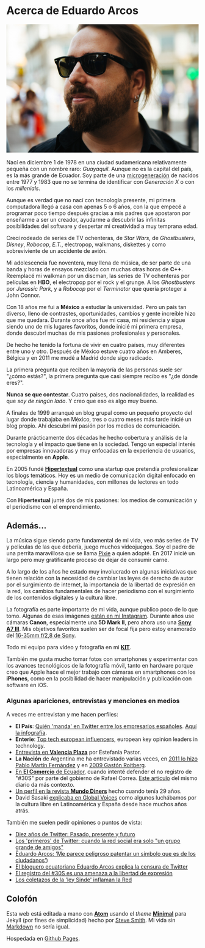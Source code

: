 # Acerca de Eduardo Arcos

![Eduardo Arcos](/assets/img/eduardo-arcos.jpg "Eduardo Arcos")

Nací en diciembre 1 de 1978 en una ciudad sudamericana relativamente pequeña con un nombre raro: *Guayaquil*. Aunque no es la capital del país, es la más grande de Ecuador. Soy parte de una [microgeneración](https://www.sammichespsychmeds.com/micro-generation-born-between-1977-1983-are-given-new-name/) de nacidos entre 1977 y 1983 que no se termina de identificar con *Generación X* o con los *millenials*.

Aunque es verdad que no nací con tecnología presente, mi primera computadora llegó a casa con apenas 5 o 6 años, con la que empecé a programar poco tiempo después gracias a mis padres que apostaron por enseñarme a ser un creador, ayudarme a descubrir las infinitas posibilidades del software y despertar mi creatividad a muy temprana edad.

Crecí rodeado de series de TV ochenteras, de *Star Wars*, de *Ghostbusters*, *Disney*, *Robocop*, *E.T.*, electropop, walkmans, diskettes y como sobreviviente de un accidente de avión.

Mi adolescencia fue noventera, muy llena de música, de ser parte de una banda y horas de ensayos mezclado con muchas otras horas de **C++**. Reemplacé mi walkman por un discman, las series de TV ochenteras por películas en **HBO**, el electropop por el rock y el grunge. A los *Ghostbusters* por *Jurassic Park*, y a *Robocop* por el *Terminator* que quería proteger a John Connor.

Con 18 años me fui a **México** a estudiar la universidad. Pero un país tan diverso, lleno de contrastes, oportunidades, cambios y gente increíble hizo que me quedara. Durante once años fue mi casa, mi residencia y sigue siendo uno de mis lugares favoritos, donde inicié mi primera empresa, donde descubrí muchas de mis pasiones profesionales y personales.

De hecho he tenido la fortuna de vivir en cuatro países, muy diferentes entre uno y otro. Después de México estuve cuatro años en Amberes, Bélgica y en 2011 me mudé a Madrid donde sigo radicado.

La primera pregunta que reciben la mayoría de las personas suele ser "¿cómo estás?", la primera pregunta que casi siempre recibo es "¿de dónde eres?".

**Nunca se que contestar**. Cuatro paises, dos nacionalidades, la realidad es que *soy de ningún lado*. Y creo que eso es algo muy bueno.

A finales de 1999 arranqué un blog grupal como un pequeño proyecto del lugar donde trabajaba en México, tres o cuatro meses más tarde inicié un blog propio. Ahí descubrí mi pasión por los medios de comunicación.

Durante prácticamente dos décadas he hecho cobertura y análisis de la tecnología y el impacto que tiene en la sociedad. Tengo un especial interés por empresas innovadoras y muy enfocadas en la experiencia de usuarios, especialmente en **Apple**.

En 2005 fundé **[Hipertextual](//hipertextual.com)** como una startup que pretendía profesionalizar los blogs temáticos. Hoy es un medio de comunicación digital enfocado en tecnología, ciencia y humanidades, con millones de lectores en todo Latinoamérica y España.

Con **Hipertextual** junté dos de mis pasiones: los medios de comunicación y el periodismo con el emprendimiento.

## Además…

La música sigue siendo parte fundamental de mi vida, veo más series de TV y películas de las que debería, juego muchos videojuegos. Soy el padre de una perrita maravillosa que se llama [Pixie](//instagram.com/pixiethecollie) a quien adopté. En 2017 inicié un largo pero muy gratificante proceso de dejar de consumir carne.

A lo largo de los años he estado muy involucrado en algunas iniciativas que tienen relación con la necesidad de cambiar las leyes de derecho de autor por el surgimiento de internet, la importancia de la libertad de expresión en la red, los cambios fundamentales de hacer periodismo con el surgimiento de los contenidos digitales y la cultura libre.

La fotografía es parte importante de mi vida, aunque publico poco de lo que tomo. Algunas de esas imágenes [están en mi Instagram](//instagram.com/earcos). Durante años use cámaras **Canon**, especialmente una **5D Mark II**, pero ahora uso una **[Sony A7 III](https://amzn.to/2Sn4a5L)**. Mis objetivos favoritos suelen ser de focal fija pero estoy enamorado del [16-35mm f/2,8 de Sony](https://amzn.to/2JOr2qS).

Todo mi equipo para vídeo y fotografía en mi **[KIT](https://kit.com/earcos/que-uso-para-mis-videos-en-youtube)**.

También me gusta mucho tomar fotos con smartphones y experimentar con los avances tecnológicos de la fotografía móvil, tanto en hardware porque creo que Apple hace el mejor trabajo con cámaras en smartphones con los **iPhones**, como en la posibilidad de hacer manipulación y publicación con software en iOS.

### Algunas apariciones, entrevistas y menciones en medios

A veces me entrevistan y me hacen perfiles:

* **El País**: [Quién 'manda' en Twitter entre los empresarios españoles](https://elpais.com/elpais/2015/09/07/media/1441617840_624422.html). [Aquí la infografía](https://elpais.com/infografias/2015/ceos_twitter/CEO_twitter_movil.html).
* **Enterie**: [Top tech european influencers](https://enterie.com/europe-tech-influancers/), european key opinion leaders in technology.
* [Entrevista en **Valencia Plaza**](http://epoca1.valenciaplaza.com/ver/143445/el-discurso-de-profesionalizar-un-blog-se-ha-quedado-viejo.html) por Estefanía Pastor.
* **La Nación** de Argentina me ha entrevistado varias veces, en [2011 lo hizo Pablo Martín Fernández](https://www.lanacion.com.ar/1414036-eduardo-arcos) y en [2009 Gastón Roitberg](https://www.lanacion.com.ar/1117509-eduardo-arcos-o-las-mil-caras-digitales).
* [En **El Comercio** de Ecuador](http://www.elcomercio.com/actualidad/politica/eduardo-arcos-me-parece-peligroso.html), cuando intenté defender el no registro de "#30S" por parte del gobierno de Rafael Correa. [Este artículo](http://www.elcomercio.com/actualidad/politica/bloguero-eduardo-arcos-se-opone.html) del mismo diario da más contexto.
* [Un perfil en la revista **Mundo Diners**](https://marcelanoriega.wordpress.com/2011/01/09/un-blogger-que-se-lleva-el-mundo-por-delante/) hecho cuando tenía 29 años.
* David Sasaki [explicaba en Global Voices](https://globalvoices.org/2005/07/20/the-state-of-free-culture-in-latin-america/) como algunos luchábamos por la cultura libre en Latinoamérica y España desde hace muchos años atrás.

También me suelen pedir opiniones o puntos de vista:

* [Diez años de Twitter: Pasado, presente y futuro](http://www.lavanguardia.com/tecnologia/20160321/40589736988/twitter-10-anos-pasado-presente-futuro.html)
* [Los 'primeros' de Twitter: cuando la red social era solo "un grupo grande de amigos"](https://www.20minutos.es/noticia/2702776/0/twitter-red-social/decimo-aniversario/primeros-espana/)
* [Eduardo Arcos: ‘Me parece peligroso patentar un símbolo que es de los ciudadanos’](https://www.sammichespsychmeds.com/micro-generation-born-between-1977-1983-are-given-new-name/))
* [El bloguero ecuatoriano Eduardo Arcos explica la censura de Twitter](https://lahora.com.ec/noticia/1101274530/eduardo-arcos-bloguero-ecuatoriano-explica-la-censura-de-twitter)
* [El registro del #30S es una amenaza a la libertad de expresión](http://www.clasesdeperiodismo.com/2011/12/16/el-registro-del-30s-es-una-amenaza-a-la-libertad-de-expresion/)
* [Los coletazos de la 'ley Sinde' inflaman la Red](https://elpais.com/cultura/2011/12/07/actualidad/1323212405_850215.html)

## Colofón

Esta web está editada a mano con **[Atom](//atom.io)** usando el *theme* **[Minimal](https://github.com/pages-themes/minimal)** para Jekyll (por fines de simplicidad) hecho por [Steve Smith](https://github.com/orderedlist). Mi vida sin [Markdown](https://daringfireball.net/projects/markdown/syntax) no sería igual.

Hospedada en [Github Pages](https://pages.github.com).
